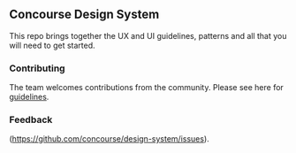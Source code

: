 ## Concourse Design System
This repo brings together the UX and UI guidelines, patterns and all that you will need to get started.   

### Contributing
The team welcomes contributions from the community. Please see here for [guidelines](https://github.com/concourse/concourse/blob/master/CONTRIBUTING.md).

### Feedback
(https://github.com/concourse/design-system/issues). 
